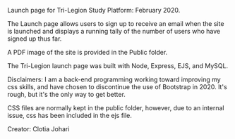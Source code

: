 Launch page for Tri-Legion Study Platform: February 2020.

The Launch page allows users to sign up to receive an email when the site is launched and displays a running tally of the number of users who have signed up thus far. 

A PDF image of the site is provided in the Public folder.

The Tri-Legion launch page was built with Node, Express, EJS, and MySQL. 

Disclaimers: I am a back-end programming working toward improving my css skills, and have chosen to discontinue the use of Bootstrap in 2020. It's rough, but it's the only way to get better. 

CSS files are normally kept in the public folder, however, due to an internal issue, css has been included in the ejs file. 

Creator: Clotia Johari




